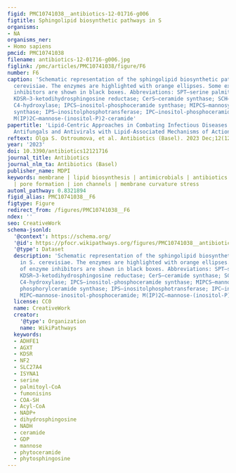 ```yaml
---
figid: PMC10741038__antibiotics-12-01716-g006
figtitle: Sphingolipid biosynthetic pathways in S
organisms:
- NA
organisms_ner:
- Homo sapiens
pmcid: PMC10741038
filename: antibiotics-12-01716-g006.jpg
figlink: /pmc/articles/PMC10741038/figure/F6
number: F6
caption: 'Schematic representation of the sphingolipid biosynthetic pathways in S.
  cerevisiae. The enzymes are highlighted with orange ellipses. Some examples of enzyme
  inhibitors are shown in black boxes. Abbreviations: SPT—serine palmitoyltransferase;
  KDSR—3-ketodihydrosphingosine reductase; CerS—ceramide synthase; SCH—sphingosine
  C4-hydroxylase; IPCS—inositol-phosphoceramide synthase; MIPCS—mannosylinositol phosphorylceramide
  synthase; IPS—inositolphosphotransferase; IPC—inositol-phosphoceramide; MIPC—mannose-inositol-phosphoceramide;
  M(IP)2C—mannose-(inositol-P)2-ceramide'
papertitle: 'Lipid-Centric Approaches in Combating Infectious Diseases: Antibacterials,
  Antifungals and Antivirals with Lipid-Associated Mechanisms of Action'
reftext: Olga S. Ostroumova, et al. Antibiotics (Basel). 2023 Dec;12(12).
year: '2023'
doi: 10.3390/antibiotics12121716
journal_title: Antibiotics
journal_nlm_ta: Antibiotics (Basel)
publisher_name: MDPI
keywords: membrane | lipid biosynthesis | antimicrobials | antibiotics | drug resistance
  | pore formation | ion channels | membrane curvature stress
automl_pathway: 0.8321894
figid_alias: PMC10741038__F6
figtype: Figure
redirect_from: /figures/PMC10741038__F6
ndex: ''
seo: CreativeWork
schema-jsonld:
  '@context': https://schema.org/
  '@id': https://pfocr.wikipathways.org/figures/PMC10741038__antibiotics-12-01716-g006.html
  '@type': Dataset
  description: 'Schematic representation of the sphingolipid biosynthetic pathways
    in S. cerevisiae. The enzymes are highlighted with orange ellipses. Some examples
    of enzyme inhibitors are shown in black boxes. Abbreviations: SPT—serine palmitoyltransferase;
    KDSR—3-ketodihydrosphingosine reductase; CerS—ceramide synthase; SCH—sphingosine
    C4-hydroxylase; IPCS—inositol-phosphoceramide synthase; MIPCS—mannosylinositol
    phosphorylceramide synthase; IPS—inositolphosphotransferase; IPC—inositol-phosphoceramide;
    MIPC—mannose-inositol-phosphoceramide; M(IP)2C—mannose-(inositol-P)2-ceramide'
  license: CC0
  name: CreativeWork
  creator:
    '@type': Organization
    name: WikiPathways
  keywords:
  - ADHFE1
  - AGXT
  - KDSR
  - NF2
  - SLC27A4
  - ISYNA1
  - serine
  - palmitoyl-CoA
  - fumonisins
  - COA-SH
  - Acyl-CoA
  - NADP+
  - dihydrosphingosine
  - NADH
  - ceramide
  - GDP
  - mannose
  - phytoceramide
  - phytosphingosine
---
```

